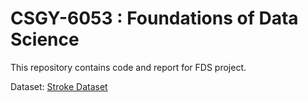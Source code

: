 # CSGY-6053 : Foundations of Data Science

This repository contains code and report for FDS project.

Dataset: [Stroke Dataset](https://www.kaggle.com/fedesoriano/stroke-prediction-dataset)

